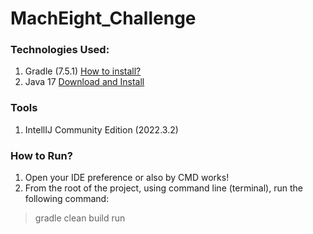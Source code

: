 # MachEight_Challenge

### Technologies Used:
1. Gradle (7.5.1) [How to install?](https://gradle.org/install/)
2. Java 17 [Download and Install](https://www.oracle.com/java/technologies/javase/jdk17-archive-downloads.html)

### Tools
1. IntellIJ Community Edition (2022.3.2)

### How to Run?
1. Open your IDE preference or also by CMD works!
2. From the root of the project, using command line (terminal), run the following command:
> gradle clean build run